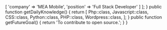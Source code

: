 
<?php
namespace AshBaker;

class About extends Me
{
    public function getCurrentWorkplace()
    {
        return [
            'workplace' => [
                'company' => 'MEA Mobile',
                'position' => 'Full Stack Developer'         
            ]
        ];
    }

    public function getDailyKnowledge()
    {
        return [
            Php::class,
            Javascript::class,
            CSS::class,
            Python::class,
            PHP::class,
            Wordpress::class,
        ];
    }

    public function getFutureGoal()
    {
        return 'To contribute to open source.';
    }
}

